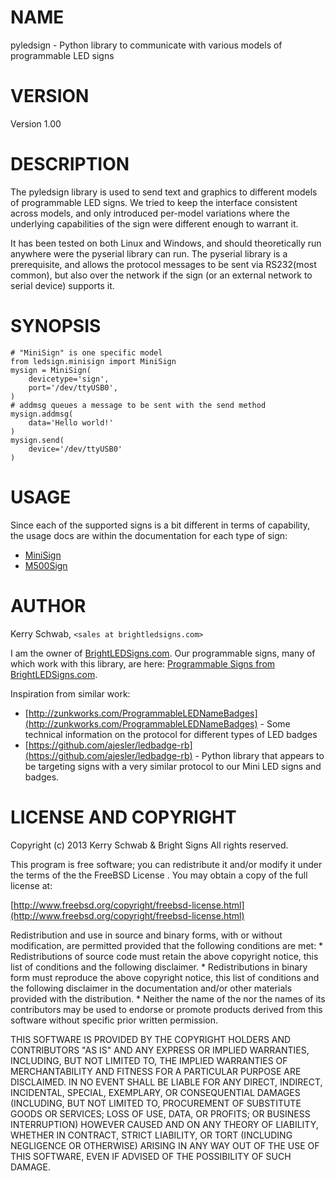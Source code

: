 # NAME

pyledsign - Python library to communicate with various models of programmable LED signs
 

# VERSION

Version 1.00

# DESCRIPTION

The pyledsign library is used to send text and graphics to different models of programmable LED signs. We tried to keep the interface consistent across models, and only introduced per-model variations where the underlying capabilities of the sign were different enough to warrant it.  

It has been tested on both Linux and Windows, and should theoretically run anywhere were the pyserial library can run.  The pyserial library is a prerequisite, and allows the protocol messages to be sent via RS232(most common), but also over the network if the sign (or an external network to serial device) supports it. 


# SYNOPSIS

    # "MiniSign" is one specific model
    from ledsign.minisign import MiniSign
    mysign = MiniSign(
        devicetype='sign',
        port='/dev/ttyUSB0',
    ) 
    # addmsg queues a message to be sent with the send method
    mysign.addmsg(
        data='Hello world!'
    )
    mysign.send(
        device='/dev/ttyUSB0'
    )

# USAGE

Since each of the supported signs is a bit different in terms of capability, the usage docs are within the documentation for each type of sign:

- [MiniSign](minisign.md)
- [M500Sign](m500sign.md)

# AUTHOR

Kerry Schwab, `<sales at brightledsigns.com>`

I am the owner of [BrightLEDSigns.com](http://www.brightledsigns.com/).  Our programmable signs, many of which work with this library, are here: [Programmable Signs from BrightLEDSigns.com](http://www.brightledsigns.com/scrolling-led-signs.html).

Inspiration from similar work:

- [http://zunkworks.com/ProgrammableLEDNameBadges](http://zunkworks.com/ProgrammableLEDNameBadges) - Some technical information on the protocol for different types of LED badges
- [https://github.com/ajesler/ledbadge-rb](https://github.com/ajesler/ledbadge-rb) - Python library that appears to be targeting signs with a very similar protocol to our Mini LED signs and badges. 


# LICENSE AND COPYRIGHT

Copyright (c) 2013 Kerry Schwab & Bright Signs
All rights reserved.

This program is free software; you can redistribute it and/or modify it
under the terms of the the FreeBSD License . You may obtain a
copy of the full license at:

[http://www.freebsd.org/copyright/freebsd-license.html](http://www.freebsd.org/copyright/freebsd-license.html)


Redistribution and use in source and binary forms, with or without
modification, are permitted provided that the following conditions are met:
    * Redistributions of source code must retain the above copyright
      notice, this list of conditions and the following disclaimer.
    * Redistributions in binary form must reproduce the above copyright
      notice, this list of conditions and the following disclaimer in the
      documentation and/or other materials provided with the distribution.
    * Neither the name of the <organization> nor the
      names of its contributors may be used to endorse or promote products
      derived from this software without specific prior written permission.

THIS SOFTWARE IS PROVIDED BY THE COPYRIGHT HOLDERS AND CONTRIBUTORS "AS IS" AND
ANY EXPRESS OR IMPLIED WARRANTIES, INCLUDING, BUT NOT LIMITED TO, THE IMPLIED
WARRANTIES OF MERCHANTABILITY AND FITNESS FOR A PARTICULAR PURPOSE ARE
DISCLAIMED. IN NO EVENT SHALL <COPYRIGHT HOLDER> BE LIABLE FOR ANY
DIRECT, INDIRECT, INCIDENTAL, SPECIAL, EXEMPLARY, OR CONSEQUENTIAL DAMAGES
(INCLUDING, BUT NOT LIMITED TO, PROCUREMENT OF SUBSTITUTE GOODS OR SERVICES;
LOSS OF USE, DATA, OR PROFITS; OR BUSINESS INTERRUPTION) HOWEVER CAUSED AND
ON ANY THEORY OF LIABILITY, WHETHER IN CONTRACT, STRICT LIABILITY, OR TORT
(INCLUDING NEGLIGENCE OR OTHERWISE) ARISING IN ANY WAY OUT OF THE USE OF THIS
SOFTWARE, EVEN IF ADVISED OF THE POSSIBILITY OF SUCH DAMAGE.
